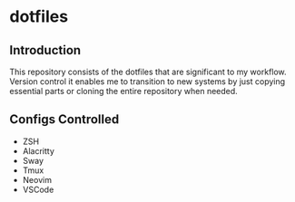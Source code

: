 # dotfiles

## Introduction

This repository consists of the dotfiles that are significant to my workflow. Version control it enables me to transition to new systems by just copying essential parts or cloning the entire repository when needed.

## Configs Controlled

- ZSH
- Alacritty
- Sway
- Tmux
- Neovim
- VSCode
